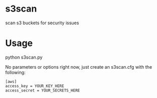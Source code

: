 s3scan
======

scan s3 buckets for security issues

Usage
=====

python s3scan.py

No parameters or options right now, just create an s3scan.cfg
with the following:

    [aws]
    access_key = YOUR_KEY_HERE
    access_secret = YOUR_SECRETS_HERE